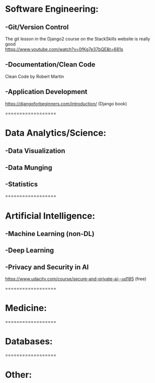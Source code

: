 # Software Engineering:
## -Git/Version Control
The git lesson in the Django2 course on the StackSkills website is really good <br/>
https://www.youtube.com/watch?v=0fKg7e37bQE&t=681s

## -Documentation/Clean Code
Clean Code by Robert Martin

## -Application Development
https://djangoforbeginners.com/introduction/ (Django book)


==================
# Data Analytics/Science:
## -Data Visualization

## -Data Munging

## -Statistics


==================
# Artificial Intelligence:
## -Machine Learning (non-DL)

## -Deep Learning

## -Privacy and Security in AI
https://www.udacity.com/course/secure-and-private-ai--ud185 (free)


==================
# Medicine:


==================
# Databases:


==================
# Other:


